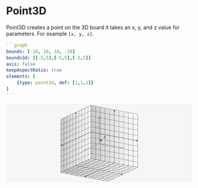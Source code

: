 # Point3D

Point3D creates a point on the 3D board it takes an x, y, and z value for parameters. For example `[x, y, z]`.

````yaml
```graph
bounds: [-10, 10, 10, -10]
bounds3d: [[-5,5],[-5,5],[-5,5]]
axis: false
keepAspectRatio: true
elements: [
	{type: point3d, def: [1,1,1]}
]
```
````

![point3d](../../imgs/Point3D-graph-1.png)


